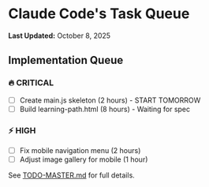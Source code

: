 # Claude Code's Task Queue

**Last Updated:** October 8, 2025

## Implementation Queue

### 🔥 CRITICAL
- [ ] Create main.js skeleton (2 hours) - START TOMORROW
- [ ] Build learning-path.html (8 hours) - Waiting for spec

### ⚡ HIGH
- [ ] Fix mobile navigation menu (2 hours)
- [ ] Adjust image gallery for mobile (1 hour)

See [TODO-MASTER.md](../03-TODO-MASTER.md) for full details.
